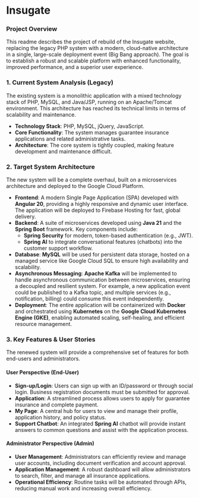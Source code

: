 # Insugate

### **Project Overview**

This readme describes the project of rebuild of the Insugate website, replacing the legacy PHP system with a modern, cloud-native architecture in a single, large-scale deployment event (Big Bang approach). The goal is to establish a robust and scalable platform with enhanced functionality, improved performance, and a superior user experience.

### **1. Current System Analysis (Legacy)**

The existing system is a monolithic application with a mixed technology stack of PHP, MySQL, and Java/JSP, running on an Apache/Tomcat environment. This architecture has reached its technical limits in terms of scalability and maintenance.

* **Technology Stack**: PHP, MySQL, jQuery, JavaScript.
* **Core Functionality**: The system manages guarantee insurance applications and related administrative tasks.
* **Architecture**: The core system is tightly coupled, making feature development and maintenance difficult.

### **2. Target System Architecture**

The new system will be a complete overhaul, built on a microservices architecture and deployed to the Google Cloud Platform.

* **Frontend**: A modern Single Page Application (SPA) developed with **Angular 20**, providing a highly responsive and dynamic user interface. The application will be deployed to Firebase Hosting for fast, global delivery.
* **Backend**: A suite of microservices developed using **Java 21** and the **Spring Boot** framework. Key components include:
    * **Spring Security** for modern, token-based authentication (e.g., JWT).
    * **Spring AI** to integrate conversational features (chatbots) into the customer support workflow.
* **Database**: **MySQL** will be used for persistent data storage, hosted on a managed service like Google Cloud SQL to ensure high availability and scalability.
* **Asynchronous Messaging**: **Apache Kafka** will be implemented to handle asynchronous communication between microservices, ensuring a decoupled and resilient system. For example, a new application event could be published to a Kafka topic, and multiple services (e.g., notification, billing) could consume this event independently.
* **Deployment**: The entire application will be containerized with **Docker** and orchestrated using **Kubernetes** on the **Google Cloud Kubernetes Engine (GKE)**, enabling automated scaling, self-healing, and efficient resource management.

### **3. Key Features & User Stories**

The renewed system will provide a comprehensive set of features for both end-users and administrators.

#### **User Perspective (End-User)**
* **Sign-up/Login**: Users can sign up with an ID/password or through social login. Business registration documents must be submitted for approval.
* **Application**: A streamlined process allows users to apply for guarantee insurance and complete payment.
* **My Page**: A central hub for users to view and manage their profile, application history, and policy status.
* **Support Chatbot**: An integrated **Spring AI** chatbot will provide instant answers to common questions and assist with the application process.

#### **Administrator Perspective (Admin)**
* **User Management**: Administrators can efficiently review and manage user accounts, including document verification and account approval.
* **Application Management**: A robust dashboard will allow administrators to search, filter, and manage all insurance applications.
* **Operational Efficiency**: Routine tasks will be automated through APIs, reducing manual work and increasing overall efficiency.

